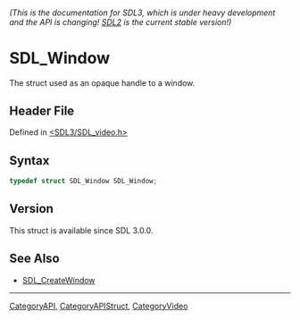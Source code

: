 ###### (This is the documentation for SDL3, which is under heavy development and the API is changing! [SDL2](https://wiki.libsdl.org/SDL2/) is the current stable version!)
# SDL_Window

The struct used as an opaque handle to a window.

## Header File

Defined in [<SDL3/SDL_video.h>](https://github.com/libsdl-org/SDL/blob/main/include/SDL3/SDL_video.h)

## Syntax

```c
typedef struct SDL_Window SDL_Window;
```

## Version

This struct is available since SDL 3.0.0.

## See Also

- [SDL_CreateWindow](SDL_CreateWindow)

----
[CategoryAPI](CategoryAPI), [CategoryAPIStruct](CategoryAPIStruct), [CategoryVideo](CategoryVideo)

